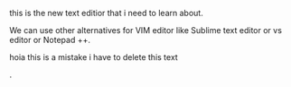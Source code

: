 this is the new text editior that i need to learn about.

We can use other alternatives for VIM editor like Sublime text editor or vs editor or Notepad ++.


 hoia this is a mistake i have to delete this text


.
